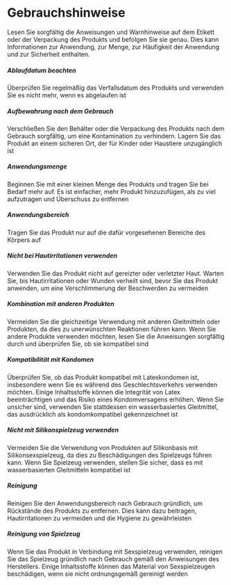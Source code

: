
# Gebrauchshinweise 

Lesen Sie sorgfältig die Anweisungen und Warnhinweise auf dem Etikett oder der Verpackung des Produkts und befolgen Sie sie genau. Dies kann Informationen zur Anwendung, zur Menge, zur Häufigkeit der Anwendung und zur Sicherheit enthalten.

##### Ablaufdatum beachten 
Überprüfen Sie regelmäßig das Verfallsdatum des Produkts und verwenden Sie es nicht mehr, wenn es abgelaufen ist

##### Aufbewahrung nach dem Gebrauch 
Verschließen Sie den Behälter oder die Verpackung des Produkts nach dem Gebrauch sorgfältig, um eine Kontamination zu verhindern. Lagern Sie das Produkt an einem sicheren Ort, der für Kinder oder Haustiere unzugänglich ist

##### Anwendungsmenge
Beginnen Sie mit einer kleinen Menge des Produkts und tragen Sie bei Bedarf mehr auf. Es ist einfacher, mehr Produkt hinzuzufügen, als zu viel aufzutragen und Überschuss zu entfernen

##### Anwendungsbereich
Tragen Sie das Produkt nur auf die dafür vorgesehenen Bereiche des Körpers auf

##### Nicht bei Hautirritationen verwenden
Verwenden Sie das Produkt nicht auf gereizter oder verletzter Haut. Warten Sie, bis Hautirritationen oder Wunden verheilt sind, bevor Sie das Produkt anwenden, um eine Verschlimmerung der Beschwerden zu vermeiden 

##### Kombination mit anderen Produkten
Vermeiden Sie die gleichzeitige Verwendung mit anderen Gleitmitteln oder Produkten, da dies zu unerwünschten Reaktionen führen kann. Wenn Sie andere Produkte verwenden möchten, lesen Sie die Anweisungen sorgfältig durch und überprüfen Sie, ob sie kompatibel sind

##### Kompatibilität mit Kondomen 
Überprüfen Sie, ob das Produkt kompatibel mit Latexkondomen ist, insbesondere wenn Sie es während des Geschlechtsverkehrs verwenden möchten. Einige Inhaltsstoffe können die Integrität von Latex beeinträchtigen und das Risiko eines Kondomversagens erhöhen. Wenn Sie unsicher sind, verwenden Sie stattdessen ein wasserbasiertes Gleitmittel, das ausdrücklich als kondomkompatibel gekennzeichnet ist

##### Nicht mit Silikonspielzeug verwenden 
Vermeiden Sie die Verwendung von Produkten auf Silikonbasis mit Silikonsexspielzeug, da dies zu Beschädigungen des Spielzeugs führen kann. Wenn Sie Spielzeug verwenden, stellen Sie sicher, dass es mit wasserbasierten Gleitmitteln kompatibel ist

##### Reinigung 
Reinigen Sie den Anwendungsbereich nach Gebrauch gründlich, um Rückstände des Produkts zu entfernen. Dies kann dazu beitragen, Hautirritationen zu vermeiden und die Hygiene zu gewährleisten

##### Reinigung von Spielzeug 
Wenn Sie das Produkt in Verbindung mit Sexspielzeug verwenden, reinigen Sie das Spielzeug gründlich nach Gebrauch gemäß den Anweisungen des Herstellers. Einige Inhaltsstoffe können das Material von Sexspielzeugen beschädigen, wenn sie nicht ordnungsgemäß gereinigt werden